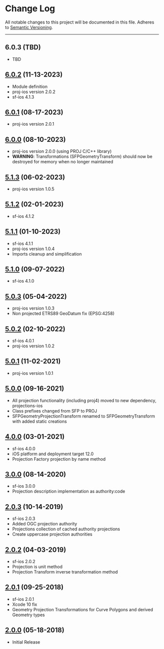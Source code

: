 # Change Log
All notable changes to this project will be documented in this file.
Adheres to [Semantic Versioning](http://semver.org/).

---

## 6.0.3 (TBD)

* TBD

## [6.0.2](https://github.com/ngageoint/simple-features-proj-ios/releases/tag/6.0.2) (11-13-2023)

* Module definition
* proj-ios version 2.0.2
* sf-ios 4.1.3

## [6.0.1](https://github.com/ngageoint/simple-features-proj-ios/releases/tag/6.0.1) (08-17-2023)

* proj-ios version 2.0.1

## [6.0.0](https://github.com/ngageoint/simple-features-proj-ios/releases/tag/6.0.0) (08-10-2023)

* proj-ios version 2.0.0 (using PROJ C/C++ library)
* **WARNING**: Transformations (SFPGeometryTransform) should now be destroyed for memory when no longer maintained

## [5.1.3](https://github.com/ngageoint/simple-features-proj-ios/releases/tag/5.1.3) (06-02-2023)

* proj-ios version 1.0.5

## [5.1.2](https://github.com/ngageoint/simple-features-proj-ios/releases/tag/5.1.2) (02-01-2023)

* sf-ios 4.1.2

## [5.1.1](https://github.com/ngageoint/simple-features-proj-ios/releases/tag/5.1.1) (01-10-2023)

* sf-ios 4.1.1
* proj-ios version 1.0.4
* Imports cleanup and simplification

## [5.1.0](https://github.com/ngageoint/simple-features-proj-ios/releases/tag/5.1.0) (09-07-2022)

* sf-ios 4.1.0

## [5.0.3](https://github.com/ngageoint/simple-features-proj-ios/releases/tag/5.0.3) (05-04-2022)

* proj-ios version 1.0.3
* Non projected ETRS89 GeoDatum fix (EPSG:4258)

## [5.0.2](https://github.com/ngageoint/simple-features-proj-ios/releases/tag/5.0.2) (02-10-2022)

* sf-ios 4.0.1
* proj-ios version 1.0.2

## [5.0.1](https://github.com/ngageoint/simple-features-proj-ios/releases/tag/5.0.1) (11-02-2021)

* proj-ios version 1.0.1

## [5.0.0](https://github.com/ngageoint/simple-features-proj-ios/releases/tag/5.0.0) (09-16-2021)

* All projection functionality (including proj4) moved to new dependency, projections-ios
* Class prefixes changed from SFP to PROJ
* SFPGeometryProjectionTransform renamed to SFPGeometryTransform with added static creations

## [4.0.0](https://github.com/ngageoint/simple-features-proj-ios/releases/tag/4.0.0) (03-01-2021)

* sf-ios 4.0.0
* iOS platform and deployment target 12.0
* Projection Factory projection by name method

## [3.0.0](https://github.com/ngageoint/simple-features-proj-ios/releases/tag/3.0.0) (08-14-2020)

* sf-ios 3.0.0
* Projection description implementation as authority:code

## [2.0.3](https://github.com/ngageoint/simple-features-proj-ios/releases/tag/2.0.3) (10-14-2019)

* sf-ios 2.0.3
* Added OGC projection authority
* Projections collection of cached authority projections
* Create uppercase projection authorities

## [2.0.2](https://github.com/ngageoint/simple-features-proj-ios/releases/tag/2.0.2) (04-03-2019)

* sf-ios 2.0.2
* Projection is unit method
* Projection Transform inverse transformation method

## [2.0.1](https://github.com/ngageoint/simple-features-proj-ios/releases/tag/2.0.1) (09-25-2018)

* sf-ios 2.0.1
* Xcode 10 fix
* Geometry Projection Transformations for Curve Polygons and derived Geometry types

## [2.0.0](https://github.com/ngageoint/simple-features-proj-ios/releases/tag/2.0.0) (05-18-2018)

* Initial Release
